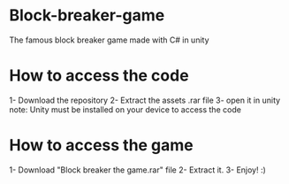 # Block-breaker-game
The famous block breaker game made with C# in unity

# How to access the code
1- Download the repository
2- Extract the assets .rar file
3- open it in unity
note: Unity must be installed on your device to access the code

# How to access the game
1- Download "Block breaker the game.rar" file
2- Extract it.
3- Enjoy! :)
